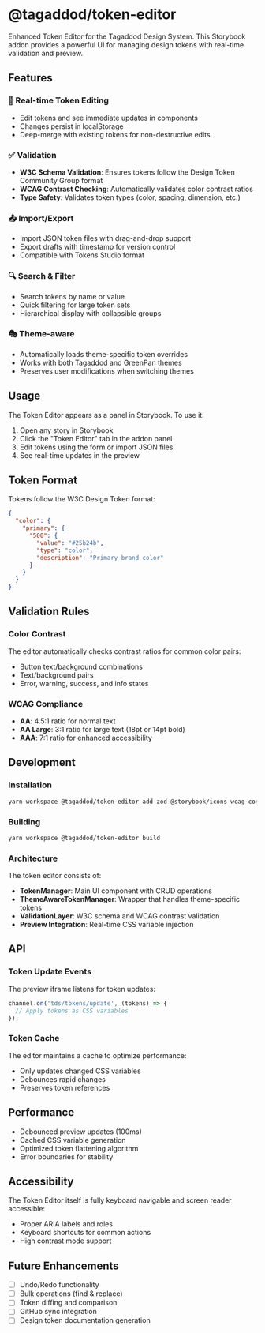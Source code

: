 # @tagaddod/token-editor

Enhanced Token Editor for the Tagaddod Design System. This Storybook addon provides a powerful UI for managing design tokens with real-time validation and preview.

## Features

### 🎨 Real-time Token Editing
- Edit tokens and see immediate updates in components
- Changes persist in localStorage
- Deep-merge with existing tokens for non-destructive edits

### ✅ Validation
- **W3C Schema Validation**: Ensures tokens follow the Design Token Community Group format
- **WCAG Contrast Checking**: Automatically validates color contrast ratios
- **Type Safety**: Validates token types (color, spacing, dimension, etc.)

### 📤 Import/Export
- Import JSON token files with drag-and-drop support
- Export drafts with timestamp for version control
- Compatible with Tokens Studio format

### 🔍 Search & Filter
- Search tokens by name or value
- Quick filtering for large token sets
- Hierarchical display with collapsible groups

### 🎭 Theme-aware
- Automatically loads theme-specific token overrides
- Works with both Tagaddod and GreenPan themes
- Preserves user modifications when switching themes

## Usage

The Token Editor appears as a panel in Storybook. To use it:

1. Open any story in Storybook
2. Click the "Token Editor" tab in the addon panel
3. Edit tokens using the form or import JSON files
4. See real-time updates in the preview

## Token Format

Tokens follow the W3C Design Token format:

```json
{
  "color": {
    "primary": {
      "500": {
        "value": "#25b24b",
        "type": "color",
        "description": "Primary brand color"
      }
    }
  }
}
```

## Validation Rules

### Color Contrast
The editor automatically checks contrast ratios for common color pairs:
- Button text/background combinations
- Text/background pairs
- Error, warning, success, and info states

### WCAG Compliance
- **AA**: 4.5:1 ratio for normal text
- **AA Large**: 3:1 ratio for large text (18pt or 14pt bold)
- **AAA**: 7:1 ratio for enhanced accessibility

## Development

### Installation

```bash
yarn workspace @tagaddod/token-editor add zod @storybook/icons wcag-contrast
```

### Building

```bash
yarn workspace @tagaddod/token-editor build
```

### Architecture

The token editor consists of:
- **TokenManager**: Main UI component with CRUD operations
- **ThemeAwareTokenManager**: Wrapper that handles theme-specific tokens
- **ValidationLayer**: W3C schema and WCAG contrast validation
- **Preview Integration**: Real-time CSS variable injection

## API

### Token Update Events

The preview iframe listens for token updates:

```javascript
channel.on('tds/tokens/update', (tokens) => {
  // Apply tokens as CSS variables
});
```

### Token Cache

The editor maintains a cache to optimize performance:
- Only updates changed CSS variables
- Debounces rapid changes
- Preserves token references

## Performance

- Debounced preview updates (100ms)
- Cached CSS variable generation
- Optimized token flattening algorithm
- Error boundaries for stability

## Accessibility

The Token Editor itself is fully keyboard navigable and screen reader accessible:
- Proper ARIA labels and roles
- Keyboard shortcuts for common actions
- High contrast mode support

## Future Enhancements

- [ ] Undo/Redo functionality
- [ ] Bulk operations (find & replace)
- [ ] Token diffing and comparison
- [ ] GitHub sync integration
- [ ] Design token documentation generation
